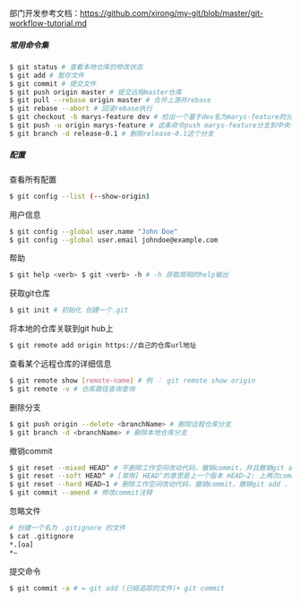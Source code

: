 部门开发参考文档：https://github.com/xirong/my-git/blob/master/git-workflow-tutorial.md

##### 常用命令集

```bash
$ git status # 查看本地仓库的修改状态
$ git add # 暂存文件
$ git commit # 提交文件
$ git push origin master # 提交远程master仓库
$ git pull --rebase origin master # 合并上游并rebase 
$ git rebase --abort # 回滚rebase执行 
$ git checkout -b marys-feature dev # 检出一个基于dev名为marys-feature的分支 
$ git push -u origin marys-feature # 这条命令push marys-feature分支到中央仓库（origin），-u选项设置本地分支去跟踪远程对应的分支。 
$ git branch -d release-0.1 # 删除release-0.1这个分支
```

##### 配置

查看所有配置

```bash
$ git config --list (--show-origin) 
```

用户信息

```bash
$ git config --global user.name "John Doe" 
$ git config --global user.email johndoe@example.com
```

帮助

```bash
$ git help <verb> $ git <verb> -h # -h 获取简明的help输出
```

获取git仓库

```bash
$ git init # 初始化 创建一个.git
```

将本地的仓库关联到git hub上

```bash
$ git remote add origin https://自己的仓库url地址
```

查看某个远程仓库的详细信息

```bash
$ git remote show [remote-name] # 例 ： git remote show origin
$ git remote -v # 仓库路径查询查询
```

删除分支

```bash
$ git push origin --delete <branchName> # 删除远程仓库分支
$ git branch -d <branchName> # 删除本地仓库分支
```

撤销commit

```bash
$ git reset --mixed HEAD^ # 不删除工作空间改动代码，撤销commit，并且撤销git add . 操作
$ git reset --soft HEAD^ # [常用] HEAD^的意思是上一个版本 HEAD~2: 上两次commit撤销 不删除工作空间改动代码，撤销commit，并且撤销git add . 操作
$ git reset --hard HEAD~1 # 删除工作空间改动代码，撤销commit，撤销git add . 恢复到了上一次的commit状态
$ git commit --amend # 修改commit注释
```

忽略文件

```bash
# 创建一个名为 .gitignore 的文件
$ cat .gitignore
*.[oa]
*~
```

提交命令

```bash
$ git commit -a # = git add (已經追踪的文件)+ git commit 
```

